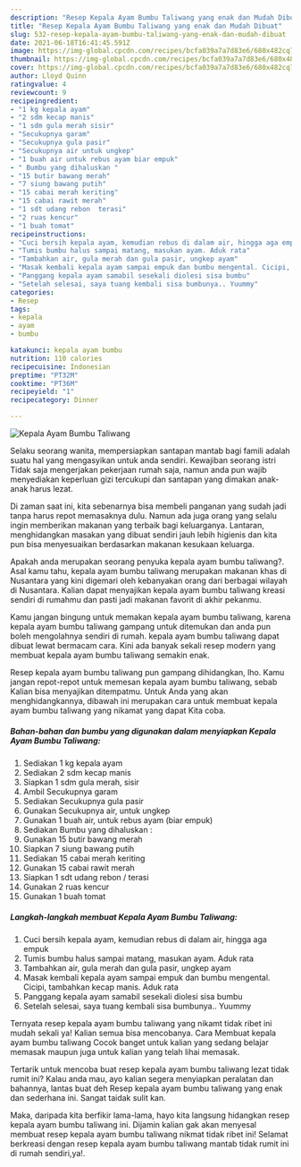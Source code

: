 ```yaml
---
description: "Resep Kepala Ayam Bumbu Taliwang yang enak dan Mudah Dibuat"
title: "Resep Kepala Ayam Bumbu Taliwang yang enak dan Mudah Dibuat"
slug: 532-resep-kepala-ayam-bumbu-taliwang-yang-enak-dan-mudah-dibuat
date: 2021-06-18T16:41:45.591Z
image: https://img-global.cpcdn.com/recipes/bcfa039a7a7d83e6/680x482cq70/kepala-ayam-bumbu-taliwang-foto-resep-utama.jpg
thumbnail: https://img-global.cpcdn.com/recipes/bcfa039a7a7d83e6/680x482cq70/kepala-ayam-bumbu-taliwang-foto-resep-utama.jpg
cover: https://img-global.cpcdn.com/recipes/bcfa039a7a7d83e6/680x482cq70/kepala-ayam-bumbu-taliwang-foto-resep-utama.jpg
author: Lloyd Quinn
ratingvalue: 4
reviewcount: 9
recipeingredient:
- "1 kg kepala ayam"
- "2 sdm kecap manis"
- "1 sdm gula merah sisir"
- "Secukupnya garam"
- "Secukupnya gula pasir"
- "Secukupnya air untuk ungkep"
- "1 buah air untuk rebus ayam biar empuk"
- " Bumbu yang dihaluskan "
- "15 butir bawang merah"
- "7 siung bawang putih"
- "15 cabai merah keriting"
- "15 cabai rawit merah"
- "1 sdt udang rebon  terasi"
- "2 ruas kencur"
- "1 buah tomat"
recipeinstructions:
- "Cuci bersih kepala ayam, kemudian rebus di dalam air, hingga aga empuk"
- "Tumis bumbu halus sampai matang, masukan ayam. Aduk rata"
- "Tambahkan air, gula merah dan gula pasir, ungkep ayam"
- "Masak kembali kepala ayam sampai empuk dan bumbu mengental. Cicipi, tambahkan kecap manis. Aduk rata"
- "Panggang kepala ayam samabil sesekali diolesi sisa bumbu"
- "Setelah selesai, saya tuang kembali sisa bumbunya.. Yuummy"
categories:
- Resep
tags:
- kepala
- ayam
- bumbu

katakunci: kepala ayam bumbu 
nutrition: 110 calories
recipecuisine: Indonesian
preptime: "PT32M"
cooktime: "PT36M"
recipeyield: "1"
recipecategory: Dinner

---
```



![Kepala Ayam Bumbu Taliwang](https://img-global.cpcdn.com/recipes/bcfa039a7a7d83e6/680x482cq70/kepala-ayam-bumbu-taliwang-foto-resep-utama.jpg)

Selaku seorang wanita, mempersiapkan santapan mantab bagi famili adalah suatu hal yang mengasyikan untuk anda sendiri. Kewajiban seorang istri Tidak saja mengerjakan pekerjaan rumah saja, namun anda pun wajib menyediakan keperluan gizi tercukupi dan santapan yang dimakan anak-anak harus lezat.

Di zaman  saat ini, kita sebenarnya bisa membeli panganan yang sudah jadi tanpa harus repot memasaknya dulu. Namun ada juga orang yang selalu ingin memberikan makanan yang terbaik bagi keluarganya. Lantaran, menghidangkan masakan yang dibuat sendiri jauh lebih higienis dan kita pun bisa menyesuaikan berdasarkan makanan kesukaan keluarga. 



Apakah anda merupakan seorang penyuka kepala ayam bumbu taliwang?. Asal kamu tahu, kepala ayam bumbu taliwang merupakan makanan khas di Nusantara yang kini digemari oleh kebanyakan orang dari berbagai wilayah di Nusantara. Kalian dapat menyajikan kepala ayam bumbu taliwang kreasi sendiri di rumahmu dan pasti jadi makanan favorit di akhir pekanmu.

Kamu jangan bingung untuk memakan kepala ayam bumbu taliwang, karena kepala ayam bumbu taliwang gampang untuk ditemukan dan anda pun boleh mengolahnya sendiri di rumah. kepala ayam bumbu taliwang dapat dibuat lewat bermacam cara. Kini ada banyak sekali resep modern yang membuat kepala ayam bumbu taliwang semakin enak.

Resep kepala ayam bumbu taliwang pun gampang dihidangkan, lho. Kamu jangan repot-repot untuk memesan kepala ayam bumbu taliwang, sebab Kalian bisa menyajikan ditempatmu. Untuk Anda yang akan menghidangkannya, dibawah ini merupakan cara untuk membuat kepala ayam bumbu taliwang yang nikamat yang dapat Kita coba.

<!--inarticleads1-->

##### Bahan-bahan dan bumbu yang digunakan dalam menyiapkan Kepala Ayam Bumbu Taliwang:

1. Sediakan 1 kg kepala ayam
1. Sediakan 2 sdm kecap manis
1. Siapkan 1 sdm gula merah, sisir
1. Ambil Secukupnya garam
1. Sediakan Secukupnya gula pasir
1. Gunakan Secukupnya air, untuk ungkep
1. Gunakan 1 buah air, untuk rebus ayam (biar empuk)
1. Sediakan  Bumbu yang dihaluskan :
1. Gunakan 15 butir bawang merah
1. Siapkan 7 siung bawang putih
1. Sediakan 15 cabai merah keriting
1. Gunakan 15 cabai rawit merah
1. Siapkan 1 sdt udang rebon / terasi
1. Gunakan 2 ruas kencur
1. Gunakan 1 buah tomat




<!--inarticleads2-->

##### Langkah-langkah membuat Kepala Ayam Bumbu Taliwang:

1. Cuci bersih kepala ayam, kemudian rebus di dalam air, hingga aga empuk
1. Tumis bumbu halus sampai matang, masukan ayam. Aduk rata
1. Tambahkan air, gula merah dan gula pasir, ungkep ayam
1. Masak kembali kepala ayam sampai empuk dan bumbu mengental. Cicipi, tambahkan kecap manis. Aduk rata
1. Panggang kepala ayam samabil sesekali diolesi sisa bumbu
1. Setelah selesai, saya tuang kembali sisa bumbunya.. Yuummy




Ternyata resep kepala ayam bumbu taliwang yang nikamt tidak ribet ini mudah sekali ya! Kalian semua bisa mencobanya. Cara Membuat kepala ayam bumbu taliwang Cocok banget untuk kalian yang sedang belajar memasak maupun juga untuk kalian yang telah lihai memasak.

Tertarik untuk mencoba buat resep kepala ayam bumbu taliwang lezat tidak rumit ini? Kalau anda mau, ayo kalian segera menyiapkan peralatan dan bahannya, lantas buat deh Resep kepala ayam bumbu taliwang yang enak dan sederhana ini. Sangat taidak sulit kan. 

Maka, daripada kita berfikir lama-lama, hayo kita langsung hidangkan resep kepala ayam bumbu taliwang ini. Dijamin kalian gak akan menyesal membuat resep kepala ayam bumbu taliwang nikmat tidak ribet ini! Selamat berkreasi dengan resep kepala ayam bumbu taliwang mantab tidak rumit ini di rumah sendiri,ya!.

